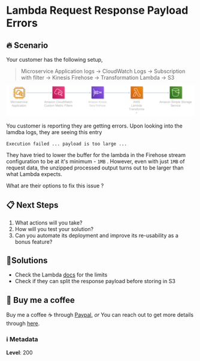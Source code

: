 # Lambda Request Response Payload Errors

## 🔥 Scenario

Your customer has the following setup,
> Microservice Application logs -> CloudWatch Logs -> Subscription with filter -> Kinesis Firehose -> Transformation Lambda -> S3

![miztiik_lambda_request_response_payload_errors](images/miztiik_lambda_request_response_payload_errors_02.png)

You customer is reporting they are getting errors. Upon looking into the lamdba logs, they are seeing this entry

```log
Execution failed ... payload is too large ...
```

They have tried to lower the buffer for the lambda in the Firehose stream configuration to be at it's minimum - `1MB` . However, even with just `1MB` of request data, the unzipped processed output turns out to be larger than what Lambda expects.

What are their options to fix this issue ?

## 📋 Next Steps

1. What actions will you take?
1. How will you test your solution?
1. Can you automate its deployment and improve its re-usability as a bonus feature?

## 🎯Solutions

- Check the Lambda [docs][1] for the limits
- Check if they can split the response payload before storing in S3

## 👋 Buy me a coffee

Buy me a coffee ☕ through [Paypal](https://paypal.me/valaxy), _or_ You can reach out to get more details through [here](https://youtube.com/c/valaxytechnologies/about).

### ℹ️ Metadata

**Level**: 200

[1]: https://docs.aws.amazon.com/lambda/latest/dg/gettingstarted-limits.html
